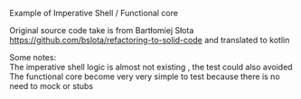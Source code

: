 

Example of Imperative Shell / Functional core

Original source code take is from Bartłomiej Słota https://github.com/bslota/refactoring-to-solid-code and
 translated to kotlin
 
Some notes:   
 The imperative shell logic is almost not existing , the test could also avoided  
 The functional core become very very simple to test because there is no need to mock or stubs  
